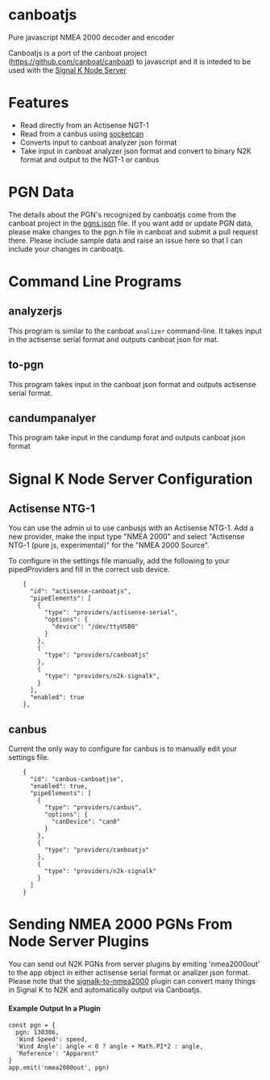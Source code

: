 # canboatjs
Pure javascript NMEA 2000 decoder and encoder

Canboatjs is a port of the canboat project (https://github.com/canboat/canboat) to javascript and it is inteded to be used with the [Signal K Node Server](https://github.com/SignalK/signalk-server-node)


# Features

- Read directly from an Actisense NGT-1 
- Read from a canbus using [socketcan](https://www.npmjs.com/package/socketcan)
- Converts input to canboat analyzer json format
- Take input in canboat analyzer json format and convert to binary N2K format and output to the NGT-1 or canbus

# PGN Data
The details about the PGN's recognized by canboatjs come from the canboat project in the [pgns.json](https://github.com/canboat/canboat/blob/master/analyzer/pgns.json) file. If you want add or update PGN data, please make changes to the pgn.h file in canboat and submit a pull request there. Please include sample data and raise an issue here so that I can include your changes in canboatjs.


# Command Line Programs

## analyzerjs
This program is similar to the canboat `analizer` command-line. It takes input in the actisense serial format and outputs canboat json for mat.

## to-pgn
This program takes input in the canboat json format and outputs actisense serial format.

## candumpanalyer
This program take input in the candump forat and outputs canboat json format

# Signal K Node Server Configuration

## Actisense NTG-1
You can use the admin ui to use canbusjs with an Actisense NTG-1. Add a new provider, make the input type "NMEA 2000" and select "Actisense NTG-1 (pure js, experimental)" for the "NMEA 2000 Source".

To configure in the settings file manually, add the following to your pipedProviders and fill in the correct usb device.
```
    {                                                                           
      "id": "actisense-canboatjs",                                                        
      "pipeElements": [                                                         
        {                                                                       
          "type": "providers/actisense-serial",                                 
          "options": {                                                          
            "device": "/dev/ttyUSB0"                                            
          }                                                                     
        },                                                                      
        {                                                                       
          "type": "providers/canboatjs"                                         
        },                                                                      
        {                                                                       
          "type": "providers/n2k-signalk",                                      
        }                                                                       
      ],                                                                        
      "enabled": true                                                          
    },                                                                          
```

## canbus
Current the only way to configure for canbus is to manually edit your settings file.
```
    {                                                                           
      "id": "canbus-canboatjse",                                          
      "enabled": true,                                                          
      "pipeElements": [                                                         
        {                                                                       
          "type": "providers/canbus",                                           
          "options": {
            "canDevice": "can0"
          }                                                                     
        },                                                                      
        {                                                                       
          "type": "providers/canboatjs"                                         
        },                                                                      
        {                                                                       
          "type": "providers/n2k-signalk"                                       
        }                                                                       
      ]                                                                         
    }                                                                           
```

# Sending NMEA 2000 PGNs From Node Server Plugins
You can send out N2K PGNs from server plugins by emiting 'nmea2000out' to the app object in either actisense serial format or analizer json format. Please note that the [signalk-to-nmea2000](https://github.com/SignalK/signalk-to-nmea2000) plugin can convert many things in Signal K to N2K and automatically output via Canboatjs.

#### Example Output In a Plugin
```
const pgn = {
  pgn: 130306,
  'Wind Speed': speed,
  'Wind Angle': angle < 0 ? angle + Math.PI*2 : angle,
  'Reference': "Apparent"
}
app.emit('nmea2000out', pgn)
```

